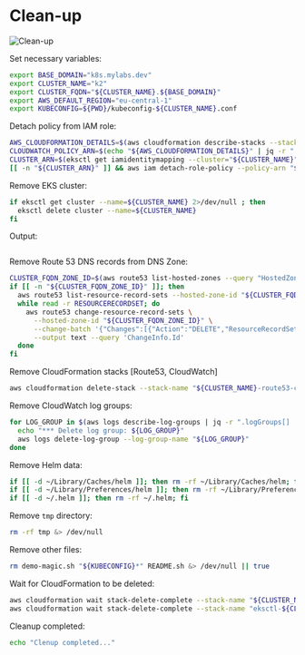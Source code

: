 # Clean-up

![Clean-up](https://raw.githubusercontent.com/aws-samples/eks-workshop/65b766c494a5b4f5420b2912d8373c4957163541/static/images/cleanup.svg?sanitize=true
"Clean-up")

Set necessary variables:

```bash
export BASE_DOMAIN="k8s.mylabs.dev"
export CLUSTER_NAME="k2"
export CLUSTER_FQDN="${CLUSTER_NAME}.${BASE_DOMAIN}"
export AWS_DEFAULT_REGION="eu-central-1"
export KUBECONFIG=${PWD}/kubeconfig-${CLUSTER_NAME}.conf
```

Detach policy from IAM role:

```bash
AWS_CLOUDFORMATION_DETAILS=$(aws cloudformation describe-stacks --stack-name "${CLUSTER_NAME}-route53-cloudwatch")
CLOUDWATCH_POLICY_ARN=$(echo "${AWS_CLOUDFORMATION_DETAILS}" | jq -r ".Stacks[0].Outputs[] | select(.OutputKey==\"CloudWatchPolicy\") .OutputValue")
CLUSTER_ARN=$(eksctl get iamidentitymapping --cluster="${CLUSTER_NAME}" -o json | jq -r ".[].rolearn")
[[ -n "${CLUSTER_ARN}" ]] && aws iam detach-role-policy --policy-arn "${CLOUDWATCH_POLICY_ARN}" --role-name "${CLUSTER_ARN#*/}"
```

Remove EKS cluster:

```bash
if eksctl get cluster --name=${CLUSTER_NAME} 2>/dev/null ; then
  eksctl delete cluster --name=${CLUSTER_NAME}
fi
```

Output:

```text
```

Remove Route 53 DNS records from DNS Zone:

```bash
CLUSTER_FQDN_ZONE_ID=$(aws route53 list-hosted-zones --query "HostedZones[?Name==\`${CLUSTER_FQDN}.\`].Id" --output text)
if [[ -n "${CLUSTER_FQDN_ZONE_ID}" ]]; then
  aws route53 list-resource-record-sets --hosted-zone-id "${CLUSTER_FQDN_ZONE_ID}" | jq -c '.ResourceRecordSets[] | select (.Type != "SOA" and .Type != "NS")' |
  while read -r RESOURCERECORDSET; do
    aws route53 change-resource-record-sets \
      --hosted-zone-id "${CLUSTER_FQDN_ZONE_ID}" \
      --change-batch '{"Changes":[{"Action":"DELETE","ResourceRecordSet": '"${RESOURCERECORDSET}"' }]}' \
      --output text --query 'ChangeInfo.Id'
  done
fi
```

Remove CloudFormation stacks [Route53, CloudWatch]

```bash
aws cloudformation delete-stack --stack-name "${CLUSTER_NAME}-route53-cloudwatch"
```

Remove CloudWatch log groups:

```bash
for LOG_GROUP in $(aws logs describe-log-groups | jq -r ".logGroups[] | select(.logGroupName|test(\"/${CLUSTER_NAME}/|/${CLUSTER_FQDN}/\")) .logGroupName"); do
  echo "*** Delete log group: ${LOG_GROUP}"
  aws logs delete-log-group --log-group-name "${LOG_GROUP}"
done
```

Remove Helm data:

```bash
if [[ -d ~/Library/Caches/helm ]]; then rm -rf ~/Library/Caches/helm; fi
if [[ -d ~/Library/Preferences/helm ]]; then rm -rf ~/Library/Preferences/helm; fi
if [[ -d ~/.helm ]]; then rm -rf ~/.helm; fi
```

Remove `tmp` directory:

```bash
rm -rf tmp &> /dev/null
```

Remove other files:

```bash
rm demo-magic.sh "${KUBECONFIG}*" README.sh &> /dev/null || true
```

Wait for CloudFormation to be deleted:

```bash
aws cloudformation wait stack-delete-complete --stack-name "${CLUSTER_NAME}-route53-cloudwatch"
aws cloudformation wait stack-delete-complete --stack-name "eksctl-${CLUSTER_NAME}-cluster"
```

Cleanup completed:

```bash
echo "Clenup completed..."
```
